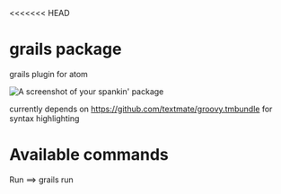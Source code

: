<<<<<<< HEAD
# grails package

grails plugin for atom


![A screenshot of your spankin' package](https://f.cloud.github.com/assets/69169/2290250/c35d867a-a017-11e3-86be-cd7c5bf3ff9b.gif)

currently depends on https://github.com/textmate/groovy.tmbundle for syntax highlighting

Available commands
==================

  Run  ==> grails run
